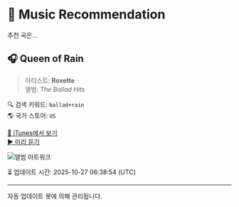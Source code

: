 
# 🎵 Music Recommendation

추천 곡은...

## 🎧 Queen of Rain  
> 아티스트: **Roxette**  
> 앨범: _The Ballad Hits_  

🔍 검색 키워드: `ballad+rain`  
🌎 국가 스토어: `US`

[🔗 iTunes에서 보기](https://music.apple.com/us/album/queen-of-rain/697409230?i=697409458&uo=4)  
[▶️ 미리 듣기](https://audio-ssl.itunes.apple.com/itunes-assets/AudioPreview221/v4/39/48/32/394832ad-053a-e875-e993-455a83589c71/mzaf_2838987869029041287.plus.aac.p.m4a)

![앨범 아트워크](https://is1-ssl.mzstatic.com/image/thumb/Music4/v4/5c/80/2f/5c802fa2-a600-5b85-2ecc-fe00cdf6d010/dj.wllrpyre.jpg/100x100bb.jpg)

⏳ 업데이트 시간: 2025-10-27 06:38:54 (UTC)

---
자동 업데이트 봇에 의해 관리됩니다.
